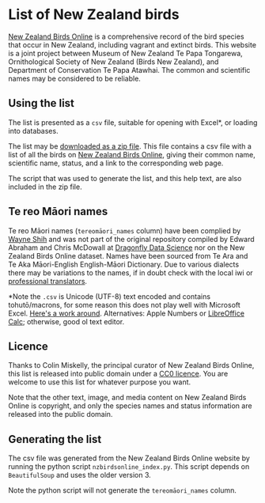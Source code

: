 List of New Zealand birds
=========================

[New Zealand Birds Online](http://nzbirdsonline.org.nz) is a comprehensive record of the bird species that occur in New Zealand, including vagrant and extinct birds. This website is a joint project between Museum of New Zealand Te Papa Tongarewa, Ornithological Society of New Zealand (Birds New Zealand), and Department of Conservation Te Papa Atawhai. The common and scientific names may be considered to be reliable.

Using the list
--------------
The list is presented as a `csv` file, suitable for opening with Excel*, or loading into databases.

The list may be [downloaded as a zip file](https://github.com/wayne-shih/dds-nzbirdslist_en_mi/archive/master.zip). This file contains a csv file with a list of all the birds on [New Zealand Birds Online](http://nzbirdsonline.org.nz), giving their common name, scientific name, status, and a link to the corresponding web page.

The script that was used to generate the list, and this help text, are also included in the zip file.

Te reo Māori names
------------------
Te reo Māori names (`tereomāori_names` column) have been complied by [Wayne Shih](https://github.com/wayne-shih/) and was not part of the original repository compiled by Edward Abraham and Chris McDowall at [Dragonfly Data Science](https://github.com/dragonfly-science/) nor on the New Zealand Birds Online dataset. Names have been sourced from Te Ara and Te Aka Māori-English English-Māori Dictionary. Due to various dialects there may be variations to the names, if in doubt check with the local iwi or [professional translators](https://www.tetaurawhiri.govt.nz/en/services/national-translators-and-interpreters-register/).

*Note the `.csv` is Unicode (UTF-8) text encoded and contains tohutō/macrons, for some reason this does not play well with Microsoft Excel. [Here's a work around](https://quizandsurveymaster.com/getting-excel-properly-show-accented-characters/). Alternatives: Apple Numbers or [LibreOffice Calc](https://www.libreoffice.org/download/download/); otherwise, good ol text editor.

Licence
-------
Thanks to Colin Miskelly, the principal curator of New Zealand Birds Online, this list is released into public domain under a [CC0 licence](https://creativecommons.org/publicdomain/zero/1.0/). You are welcome to use this list for whatever purpose you want.

Note that the other text, image, and media content on New Zealand Birds Online is copyright, and only the species names and status information are released into the public domain.

Generating the list
-------------------
The csv file was generated from the New Zealand Birds Online website by running the python script `nzbirdsonline_index.py`. This script depends on `BeautifulSoup` and uses the older version 3.

Note the python script will not generate the `tereomāori_names` column.
